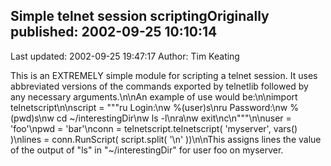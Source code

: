 ## Simple telnet session scriptingOriginally published: 2002-09-25 10:10:14 
Last updated: 2002-09-25 19:47:17 
Author: Tim Keating 
 
This is an EXTREMELY simple module for scripting a telnet session. It uses abbreviated versions of the commands exported by telnetlib followed by any necessary arguments.\n\nAn example of use would be:\n\nimport telnetscript\n\nscript = """ru Login:\nw %(user)s\nru Password:\nw %(pwd)s\nw cd ~/interestingDir\nw ls -l\nra\nw exit\nc\n"""\n\nuser = 'foo'\npwd = 'bar'\nconn = telnetscript.telnetscript( 'myserver', vars() )\nlines = conn.RunScript( script.split( '\\n' ))\n\nThis assigns lines the value of the output of "ls" in "~/interestingDir" for user foo on myserver.